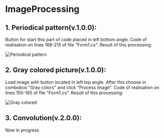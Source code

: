 # ImageProcessing
 
## 1. Periodical pattern(v.1.0.0):
Button for start this part of code placed in left bottom angle. Code of realisation on lines 168-215 of file "Form1.cs". Result of this processing:

![Periodical pattern](https://user-images.githubusercontent.com/34095981/151227810-a6117068-eba8-40e0-8cca-7a506677205a.png)

## 2. Gray colored picture(v.1.0.0):
Load image with button located in left top angle. After this choose in combobox "Gray colors" and click "Process image". Code of realisation on lines 150-165 of file "Form1.cs". Result of this processing:

![Gray colored](https://user-images.githubusercontent.com/34095981/151228309-32ee819a-9078-47dc-bb87-a840c155cc32.png)

## 3. Convolution(v.2.0.0):
Now in progress
